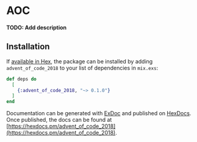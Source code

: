 # AOC

**TODO: Add description**

## Installation

If [available in Hex](https://hex.pm/docs/publish), the package can be installed
by adding `advent_of_code_2018` to your list of dependencies in `mix.exs`:

```elixir
def deps do
  [
    {:advent_of_code_2018, "~> 0.1.0"}
  ]
end
```

Documentation can be generated with [ExDoc](https://github.com/elixir-lang/ex_doc)
and published on [HexDocs](https://hexdocs.pm). Once published, the docs can
be found at [https://hexdocs.pm/advent_of_code_2018](https://hexdocs.pm/advent_of_code_2018).

